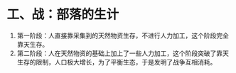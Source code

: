 # 工、战：部落的生计

1. 第一阶段：人直接靠采集到的天然物资生存，不进行人力加工，这个阶段完全靠天生存。
2. 第二阶段：人在天然物资的基础上加上了一些人力加工，这个阶段突破了靠天生存的限制，人口极大增长，为了平衡生态，于是发明了战争互相消耗。
